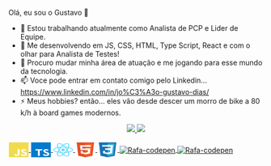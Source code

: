 Olá, eu sou o Gustavo 👋


- 🔭 Estou trabalhando atualmente como Analista de PCP e Lider de Equipe.
- 🌱 Me desenvolvendo em JS, CSS, HTML, Type Script, React e com o olhar para Analista de Testes! 
- 🤔 Procuro mudar minha área de atuação e me jogando para esse mundo da tecnologia.
- 📫 Voce pode entrar em contato comigo pelo Linkedin... https://www.linkedin.com/in/jo%C3%A3o-gustavo-dias/
- ⚡ Meus hobbies? então... eles vão desde descer um morro de bike a 80 k/h à board games modernos.

<div align="center">
  <a href="https://github.com/Gus-Diass">
  <img height="180em" src="https://github-readme-stats.vercel.app/api?username=Gus-Diass&show_icons=true&theme=dracula&include_all_commits=true&count_private=true"/>
  <img height="180em" src="https://github-readme-stats.vercel.app/api/top-langs/?username=Gus-Diass&layout=compact&langs_count=7&theme=dracula"/>
</div>
  
<div style="display: inline_block"><br>
  <img align="center" alt="Rafa-Js" height="30" width="40" src="https://raw.githubusercontent.com/devicons/devicon/master/icons/javascript/javascript-plain.svg">
  <img align="center" alt="Rafa-Ts" height="30" width="40" src="https://raw.githubusercontent.com/devicons/devicon/master/icons/typescript/typescript-plain.svg">
  <img align="center" alt="Rafa-React" height="30" width="40" src="https://raw.githubusercontent.com/devicons/devicon/master/icons/react/react-original.svg">
  <img align="center" alt="Rafa-HTML" height="30" width="40" src="https://raw.githubusercontent.com/devicons/devicon/master/icons/html5/html5-original.svg">
  <img align="center" alt="Rafa-CSS" height="30" width="40" src="https://raw.githubusercontent.com/devicons/devicon/master/icons/css3/css3-original.svg">
  <img align="center" alt="Rafa-codepen" height="30" width="40" src="https://cdn.jsdelivr.net/gh/devicons/devicon/icons/codepen/codepen-plain.svg" />
  <img align="center" alt="Rafa-codepen" height="30" width="40" src="https://cdn.jsdelivr.net/gh/devicons/devicon/icons/figma/figma-original.svg" />
  </div>
  
  
